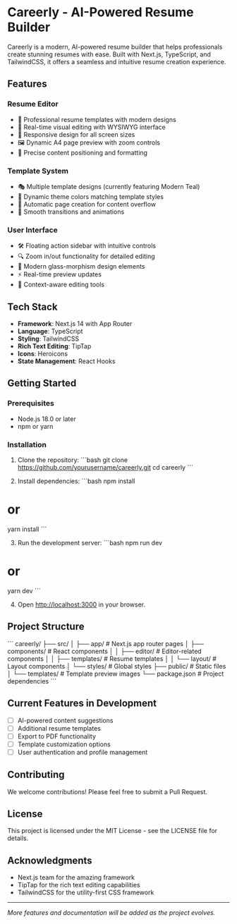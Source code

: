 # Careerly - AI-Powered Resume Builder

Careerly is a modern, AI-powered resume builder that helps professionals create stunning resumes with ease. Built with Next.js, TypeScript, and TailwindCSS, it offers a seamless and intuitive resume creation experience.

## Features

### Resume Editor
- 📄 Professional resume templates with modern designs
- 🎨 Real-time visual editing with WYSIWYG interface
- 📱 Responsive design for all screen sizes
- 🖼 Dynamic A4 page preview with zoom controls
- 🎯 Precise content positioning and formatting

### Template System
- 🎭 Multiple template designs (currently featuring Modern Teal)
- 🎨 Dynamic theme colors matching template styles
- 📐 Automatic page creation for content overflow
- 💫 Smooth transitions and animations

### User Interface
- 🛠 Floating action sidebar with intuitive controls
- 🔍 Zoom in/out functionality for detailed editing
- 💅 Modern glass-morphism design elements
- ⚡ Real-time preview updates
- 🎯 Context-aware editing tools

## Tech Stack

- **Framework**: Next.js 14 with App Router
- **Language**: TypeScript
- **Styling**: TailwindCSS
- **Rich Text Editing**: TipTap
- **Icons**: Heroicons
- **State Management**: React Hooks

## Getting Started

### Prerequisites
- Node.js 18.0 or later
- npm or yarn

### Installation

1. Clone the repository:
\`\`\`bash
git clone https://github.com/yourusername/careerly.git
cd careerly
\`\`\`

2. Install dependencies:
\`\`\`bash
npm install
# or
yarn install
\`\`\`

3. Run the development server:
\`\`\`bash
npm run dev
# or
yarn dev
\`\`\`

4. Open [http://localhost:3000](http://localhost:3000) in your browser.

## Project Structure

\`\`\`
careerly/
├── src/
│   ├── app/                    # Next.js app router pages
│   ├── components/             # React components
│   │   ├── editor/            # Editor-related components
│   │   ├── templates/         # Resume templates
│   │   └── layout/            # Layout components
│   └── styles/                # Global styles
├── public/                    # Static files
│   └── templates/            # Template preview images
└── package.json              # Project dependencies
\`\`\`

## Current Features in Development

- [ ] AI-powered content suggestions
- [ ] Additional resume templates
- [ ] Export to PDF functionality
- [ ] Template customization options
- [ ] User authentication and profile management

## Contributing

We welcome contributions! Please feel free to submit a Pull Request.

## License

This project is licensed under the MIT License - see the LICENSE file for details.

## Acknowledgments

- Next.js team for the amazing framework
- TipTap for the rich text editing capabilities
- TailwindCSS for the utility-first CSS framework

---

*More features and documentation will be added as the project evolves.* 